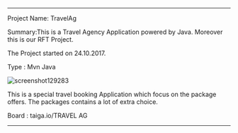 -----------------------------------------------------------------------------------------------
Project Name: TravelAg

Summary:This is a Travel Agency Application powered by Java. Moreover this is our RFT Project. 

The Project started on 24.10.2017.

Type : Mvn Java

![screenshot129283](https://user-images.githubusercontent.com/7499353/34080384-08284198-e33d-11e7-91b1-fa8c8e45408d.png)

	
This is a special travel booking Application which focus on the package offers.
The packages contains a lot of extra choice. 

Board : taiga.io/TRAVEL AG



-----------------------------------------------------------------------------------------------




